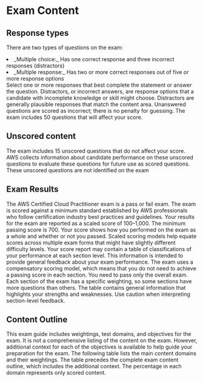 # Exam Content
## Response types
There are two types of questions on the exam:
</ul>
	<li>_Multiple choice:_ Has one correct response and three incorrect responses (distractors)</li>
	<li>_Multiple response:_ Has two or more correct responses out of five or more response options</li>
</ul>
Select one or more responses that best complete the statement or answer the question. Distractors, or
incorrect answers, are response options that a candidate with incomplete knowledge or skill might choose.
Distractors are generally plausible responses that match the content area.
Unanswered questions are scored as incorrect; there is no penalty for guessing. The exam includes 50
questions that will affect your score.

## Unscored content
The exam includes 15 unscored questions that do not affect your score. AWS collects information about
candidate performance on these unscored questions to evaluate these questions for future use as scored
questions. These unscored questions are not identified on the exam

## Exam Results
The AWS Certified Cloud Practitioner exam is a pass or fail exam. The exam is scored against a minimum
standard established by AWS professionals who follow certification industry best practices and guidelines.
Your results for the exam are reported as a scaled score of 100–1,000. The minimum passing score is 700.
Your score shows how you performed on the exam as a whole and whether or not you passed. Scaled
scoring models help equate scores across multiple exam forms that might have slightly different difficulty
levels.
Your score report may contain a table of classifications of your performance at each section level. This
information is intended to provide general feedback about your exam performance. The exam uses a
compensatory scoring model, which means that you do not need to achieve a passing score in each
section. You need to pass only the overall exam.
Each section of the exam has a specific weighting, so some sections have more questions than others. The
table contains general information that highlights your strengths and weaknesses. Use caution when
interpreting section-level feedback.

## Content Outline
This exam guide includes weightings, test domains, and objectives for the exam. It is not a comprehensive
listing of the content on the exam. However, additional context for each of the objectives is available to
help guide your preparation for the exam. The following table lists the main content domains and their
weightings. The table precedes the complete exam content outline, which includes the additional context.
The percentage in each domain represents only scored content.
